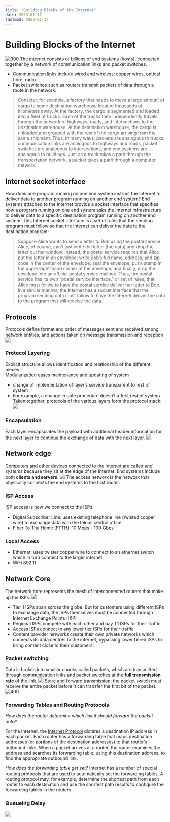 ```yaml
---
title: "Building Blocks of the Internet"
date: 2023-01-17
lastmod: 2023-01-17
---
```

# Building Blocks of the Internet
![300](https://i.imgur.com/kouLcOu.png)
The internet consists of billions of end systems (hosts), connected together by a network of communication links and packet switches. 
- Communication links include wired and wireless: copper wires, optical fibre, radio. 
- Packet switches such as routers transmit packets of data through a route in the network:
> Consider, for example, a factory that needs to move a large amount of cargo to some destination warehouse located thousands of kilometers away. At the factory, the cargo is segmented and loaded into a fleet of trucks. Each of the trucks then independently travels through the network of highways, roads, and intersections to the destination warehouse. At the destination warehouse, the cargo is unloaded and grouped with the rest of the cargo arriving from the same shipment. Thus, in many ways, packets are analogous to trucks, communication links are analogous to highways and roads, packet switches are analogous to intersections, and end systems are analogous to buildings. Just as a truck takes a path through the transportation network, a packet takes a path through a computer network.
## Internet socket interface
How does one program running on one end system instruct the Internet to deliver data to another program running on another end system? 
End systems attached to the Internet provide a socket interface that specifies how a program running on one end system asks the Internet infrastructure to deliver data to a specific destination program running on another end system. This Internet socket interface is a set of rules that the sending program must follow so that the Internet can deliver the data to the destination program:
> Suppose Alice wants to send a letter to Bob using the postal service. Alice, of course, can’t just write the letter (the data) and drop the letter out her window. Instead, the postal service requires that Alice put the letter in an envelope; write Bob’s full name, address, and zip code in the center of the envelope; seal the envelope; put a stamp in the upper-right-hand corner of the envelope; and finally, drop the envelope into an official postal service mailbox. Thus, the postal service has its own “postal service interface,” or set of rules, that Alice must follow to have the postal service deliver her letter to Bob. In a similar manner, the Internet has a socket interface that the program sending data must follow to have the Internet deliver the data to the program that will receive the data.
## Protocols
Protocols define format and order of messages sent and received among network entities, and actions taken on message transmission and reception
![](https://i.imgur.com/gsZrCb0.png)
### Protocol Layering
Explicit structure allows identification and relationship of the different pieces  
Modularization eases maintenance and updating of system  
- change of implementation of layer’s service transparent to rest of system  
- For example, a change in gate procedure doesn’t affect rest of system
Taken together, protocols of the various layers form the protocol stack:
![](https://i.imgur.com/ztebTbk.png)
### Encapsulation
Each layer encapsulates the payload with additional header information for the next layer to continue the exchange of data with the next layer.
![](https://i.imgur.com/JTSf2kP.png)
## Network edge
Computers and other devices connected to the Internet are called *end systems* because they sit at the edge of the Internet. End systems include both **clients and servers**.
![](https://i.imgur.com/QsHr4kq.png)
The access network is the network that physically connects the end systems to the first router.
### ISP Access
ISP access is how we connect to the ISPs:
- Digital Subscriber Line: uses existing telephone line (twisted copper wire) to exchange data with the telcos central office
- Fiber To The Home (FTTH): 10 Mbps - 100 Gbps
### Local Access
- Ethernet: uses twister copper wire to connect to an ethernet switch which in turn connect to the larger internet.
- WiFi 802.11
## Network Core
The network core represents the mesh of interconnected routers that make up the ISPs.
![](https://i.imgur.com/GqFmuyN.png)
- Tier 1 ISPs span across the globe. But for customers using different ISPs to exchange data, the ISPs themselves must be connected through Internet Exchange Points (IXP)
- Regional ISPs compete with each other and pay T1 ISPs for their traffic
- Access ISPs connect to any lower tier ISPs for their traffic
- Content provider networks create their own private networks which connects its data centres to the internet, bypassing lower tiered ISPs to bring content close to their customers.
### Packet switching
Data is broken into smaller chunks called packets, which are transmitted through communication links and packet switches at the **full transmission rate** of the link.
![](https://i.imgur.com/wJhBaDB.png)
Store and forward transmission: the packet switch must receive the entire packet before it can transfer the first bit of the packet.
![400](https://i.imgur.com/L82ekOV.png)
### Forwarding Tables and Routing Protocols
*How does the router determine which link it should forward the packet onto?*

For the Internet, the [Internet Protocol](Notes/Internet%20Protocol.md) dictates a destination IP address in each packet. Each router has a forwarding table that maps destination addresses (or portions of the destination addresses) to that router’s outbound links. When a packet arrives at a router, the router examines the address and searches its forwarding table, using this destination address, to find the appropriate outbound link. 

*How does the forwarding table get set?*
Internet has a number of special routing protocols that are used to automatically set the forwarding tables. A routing protocol may, for example, determine the shortest path from each router to each destination and use the shortest path results to configure the forwarding tables in the routers.
### Queueing Delay
![](https://i.imgur.com/mlRrKNs.png)
